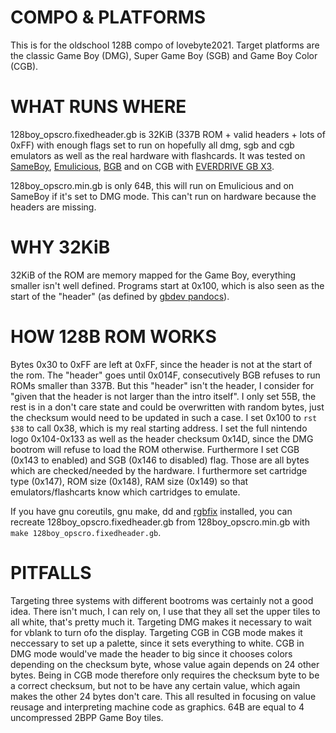 
COMPO & PLATFORMS
=================

This is for the oldschool 128B compo of lovebyte2021.
Target platforms are the classic Game Boy (DMG), Super Game Boy (SGB) and Game Boy Color (CGB).


WHAT RUNS WHERE
===============

128boy_opscro.fixedheader.gb is 32KiB (337B ROM + valid headers + lots of 0xFF) with enough flags set to run on hopefully all dmg, sgb and cgb emulators as well as the real hardware with flashcards.
It was tested on [SameBoy][], [Emulicious][], [BGB][] and on CGB with [EVERDRIVE GB X3][edgbx3].

128boy_opscro.min.gb is only 64B, this will run on Emulicious and on SameBoy if it's set to DMG mode. This can't run on hardware because the headers are missing.


WHY 32KiB
=========

32KiB of the ROM are memory mapped for the Game Boy, everything smaller isn't well defined.
Programs start at 0x100, which is also seen as the start of the "header" (as defined by [gbdev pandocs][doc]).

HOW 128B ROM WORKS
=================
Bytes 0x30 to 0xFF are left at 0xFF, since the header is not at the start of the rom.
The "header" goes until 0x014F, consecutively BGB refuses to run ROMs smaller than 337B.
But this "header" isn't the header, I consider for "given that the header is not larger than the intro itself".
I only set 55B, the rest is in a don't care state and could be overwritten with random bytes, just the checksum would need to be updated in such a case.
I set 0x100 to `rst $38` to call 0x38, which is my real starting address.
I set the full nintendo logo 0x104-0x133 as well as the header checksum 0x14D, since the DMG bootrom will refuse to load the ROM otherwise.
Furthermore I set CGB (0x143 to enabled) and SGB (0x146 to disabled) flag.
Those are all bytes which are checked/needed by the hardware.
I furthermore set cartridge type (0x147), ROM size (0x148), RAM size (0x149) so that emulators/flashcarts know which cartridges to emulate.

If you have gnu coreutils, gnu make, dd and [rgbfix][] installed, you can recreate 128boy_opscro.fixedheader.gb from 128boy_opscro.min.gb with `make 128boy_opscro.fixedheader.gb`.


PITFALLS
========

Targeting three systems with different bootroms was certainly not a good idea.
There isn't much, I can rely on, I use that they all set the upper tiles to all white, that's pretty much it.
Targeting DMG makes it necessary to wait for vblank to turn ofo the display.
Targeting CGB in CGB mode makes it neccessary to set up a palette, since it sets everything to white.
CGB in DMG mode would've made the header to big since it chooses colors depending on the checksum byte, whose value again depends on 24 other bytes.
Being in CGB mode therefore only requires the checksum byte to be a correct checksum, but not to be have any certain value, which again  makes the other 24 bytes don't care.
This all resulted in focusing on value reusage and interpreting machine code as graphics.
64B are equal to 4 uncompressed 2BPP Game Boy tiles.


[SameBoy]: https://sameboy.github.io/
[Emulicious]: https://emulicious.net/
[BGB]: https://bgb.bircd.org/
[edgbx3]: https://everdrive.me/cartridges/edgbx3.html
[doc]: https://gbdev.io/pandocs/#the-cartridge-header
[rgbfix]: https://rgbds.gbdev.io/docs/v0.4.2/rgbfix.1